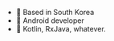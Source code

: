 - 👋 Based in South Korea
- 🌱 Android developer
- 💞️ Kotlin, RxJava, whatever.

<!---
minkyu-types/minkyu-types is a ✨ special ✨ repository because its `README.md` (this file) appears on your GitHub profile.
You can click the Preview link to take a look at your changes.
--->
